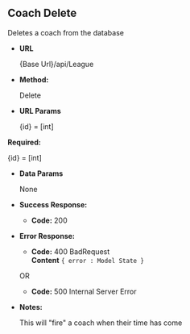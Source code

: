 **Coach Delete**
----
  Deletes a coach from the database

* **URL**

  {Base Url}/api/League

* **Method:**

  Delete


* **URL Params**

   {id} = [int]
   
 **Required:**

   {id} = [int]

* **Data Params**

   None

* **Success Response:**

   * **Code:** 200 <br />

* **Error Response:**

  * **Code:** 400 BadRequest <br />
    **Content** `{ error : Model State }`

  OR

  * **Code:** 500 Internal Server Error

* **Notes:**

    This will "fire" a coach when their time has come